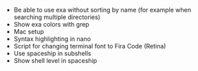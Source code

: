 - Be able to use exa without sorting by name (for example when searching multiple directories)
- Show exa colors with grep
- Mac setup
- Syntax highlighting in nano
- Script for changing terminal font to Fira Code (Retina)
- Use spaceship in subshells
- Show shell level in spaceship
